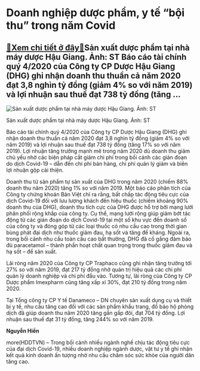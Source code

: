 Doanh nghiệp dược phẩm, y tế “bội thu” trong năm Covid
======================================================

[:gift:Xem chi tiết ở đây:gift:](https://hddtvn.com/doanh-nghiep-duoc-pham-y-te-boi-thu-trong-nam-covid/)Sản xuất dược phẩm tại nhà máy dược Hậu Giang. Ảnh: ST Báo cáo tài chính quý 4/2020 của Công ty CP Dược Hậu Giang (DHG) ghi nhận doanh thu thuần cả năm 2020 đạt 3,8 nghìn tỷ đồng (giảm 4% so với năm 2019) và lợi nhuận sau thuế đạt 738 tỷ đồng (tăng …
----------------------------------------------------------------------------------------------------------------------------------------------------------------------------------------------------------------------------------------------------------





![Sản xuất dược phẩm tại nhà máy dược Hậu Giang. Ảnh: ST](https://hddtvn.com/wp-content/uploads/2021/02/39543102.jpg "Sản xuất dược phẩm tại nhà máy dược Hậu Giang. Ảnh: ST")


Sản xuất dược phẩm tại nhà máy dược Hậu Giang. Ảnh: ST



Báo cáo tài chính quý 4/2020 của Công ty CP Dược Hậu Giang (DHG) ghi nhận doanh thu thuần cả năm 2020 đạt 3,8 nghìn tỷ đồng (giảm 4% so với năm 2019) và lợi nhuận sau thuế đạt 738 tỷ đồng (tăng 17% so với năm 2019). Lợi nhuận tăng trưởng mạnh mẽ trong năm 2020 dù doanh thu giảm chủ yếu nhờ các biện pháp cắt giảm chi phí trong bối cảnh các gián đoạn do dịch Covid-19 – dẫn đến chi phí bán hàng, chi phí quản lý giảm và biên lợi nhuận gộp cải thiện.


Doanh thu từ sản phẩm tự sản xuất của DHG trong năm 2020 (chiếm 88% doanh thu năm 2020) tăng 1% so với năm 2019. Một báo cáo phân tích của Công ty chứng khoán Bản Việt chỉ ra rằng, bất chấp tác động tiêu cực của dịch Covid-19 đối với lưu lượng khách đến hiệu thuốc (chiếm khoảng 90% doanh thu của DHG), doanh thu tích cực của DHG được hỗ trợ bởi mạng lưới phân phối rộng khắp của công ty. Cụ thể, mạng lưới rộng giúp giảm bớt tác động từ các gián đoạn do dịch Covid-19 tại một số khu vực đến doanh số của công ty và đóng góp từ các loại thuốc có nhu cầu cao trong thời gian bùng phát đại dịch như thuốc giảm đau, hạ sốt và tăng đề kháng. Ngoài ra, trong bối cảnh nhu cầu toàn cầu cao bất thường, DHG đã cố gắng đảm bảo đủ paracetamol – thành phần hoạt chất quan trọng trong thuốc giảm đau và hạ sốt – để sản xuất.


Lãi ròng năm 2020 của Công ty CP Traphaco cũng ghi nhận tăng trưởng tới 27% so với năm 2019, đạt 217 tỷ đồng nhờ quản trị hiệu quả các chi phí quản lý doanh nghiệp và chi phí đầu vào. Tương tự, lãi ròng của Công ty CP Dược phẩm Imexpharm cũng tăng xấp xỉ 30%, đạt 210 tỷ đồng trong năm 2020.


Tại Tổng công ty CP Y tế Danameco – DN chuyên sản xuất dụng cụ và thiết bị y tế, nhu cầu tăng cao đối với các sản phẩm khẩu trang, đồ bảo hộ phòng dịch đã giúp doanh thu năm 2020 tăng gần gấp đôi, đạt 704 tỷ đồng. Lợi nhuận sau thuế đạt 31 tỷ đồng, tăng 244% so với năm 2019.




**Nguyễn Hiền**



more(HDDTVN) – Trong bối cảnh nhiều ngành nghề chịu tác động tiêu cực của đại dịch Covid-19, nhiều doanh nghiệp ngành dược, vật tư y tế ghi nhận kết quả kinh doanh ấn tượng nhờ nhu cầu chăm sóc sức khỏe của người dân tăng cao.


